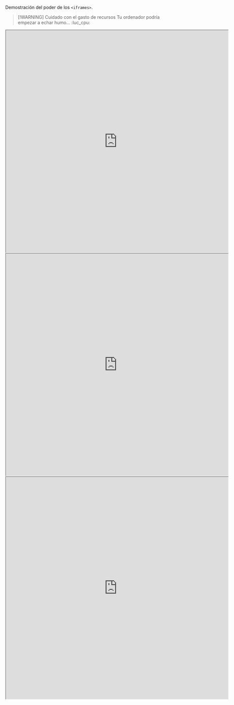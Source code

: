 Demostración del poder de los `<iframes>`.

> [!WARNING] Cuidado con el gasto de recursos
> Tu ordenador podría empezar a echar humo… :luc_cpu:

<iframe src="https://cybermap.kaspersky.com/es"  width="700" height="700"></iframe>

<iframe src="https://threatmap.checkpoint.com"  width="700" height="700"></iframe>

<iframe src="https://threatmap.fortiguard.com"  width="700" height="700"></iframe>
